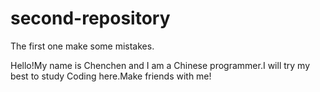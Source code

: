 # second-repository
The first one make some mistakes.


Hello!My name is Chenchen and I am a Chinese programmer.I will try my best to study Coding here.Make friends with me!

